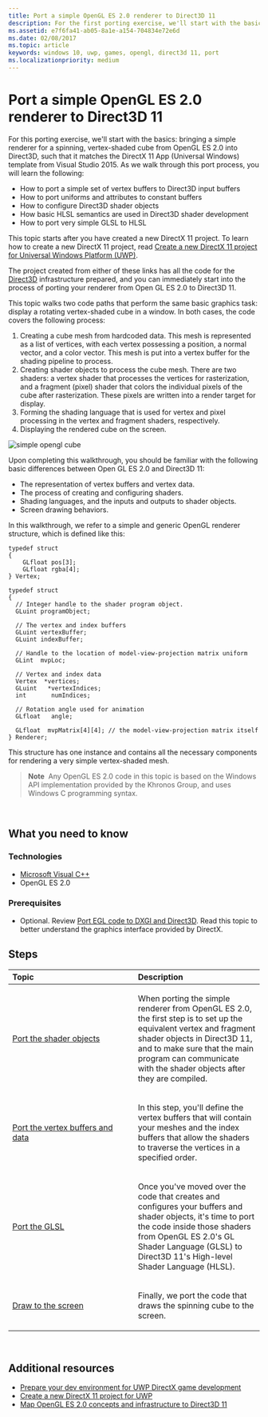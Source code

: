 ```yaml
---
title: Port a simple OpenGL ES 2.0 renderer to Direct3D 11
description: For the first porting exercise, we'll start with the basics-- bringing a simple renderer for a spinning, vertex-shaded cube from OpenGL ES 2.0 into Direct3D, such that it matches the DirectX 11 App (Universal Windows) template from Visual Studio 2015.
ms.assetid: e7f6fa41-ab05-8a1e-a154-704834e72e6d
ms.date: 02/08/2017
ms.topic: article
keywords: windows 10, uwp, games, opengl, direct3d 11, port
ms.localizationpriority: medium
---
```

# Port a simple OpenGL ES 2.0 renderer to Direct3D 11



For this porting exercise, we'll start with the basics: bringing a simple renderer for a spinning, vertex-shaded cube from OpenGL ES 2.0 into Direct3D, such that it matches the DirectX 11 App (Universal Windows) template from Visual Studio 2015. As we walk through this port process, you will learn the following:

-   How to port a simple set of vertex buffers to Direct3D input buffers
-   How to port uniforms and attributes to constant buffers
-   How to configure Direct3D shader objects
-   How basic HLSL semantics are used in Direct3D shader development
-   How to port very simple GLSL to HLSL

This topic starts after you have created a new DirectX 11 project. To learn how to create a new DirectX 11 project, read [Create a new DirectX 11 project for Universal Windows Platform (UWP)](user-interface.md).

The project created from either of these links has all the code for the [Direct3D](/windows/desktop/direct3d11/dx-graphics-overviews) infrastructure prepared, and you can immediately start into the process of porting your renderer from Open GL ES 2.0 to Direct3D 11.

This topic walks two code paths that perform the same basic graphics task: display a rotating vertex-shaded cube in a window. In both cases, the code covers the following process:

1.  Creating a cube mesh from hardcoded data. This mesh is represented as a list of vertices, with each vertex possessing a position, a normal vector, and a color vector. This mesh is put into a vertex buffer for the shading pipeline to process.
2.  Creating shader objects to process the cube mesh. There are two shaders: a vertex shader that processes the vertices for rasterization, and a fragment (pixel) shader that colors the individual pixels of the cube after rasterization. These pixels are written into a render target for display.
3.  Forming the shading language that is used for vertex and pixel processing in the vertex and fragment shaders, respectively.
4.  Displaying the rendered cube on the screen.

![simple opengl cube](images/simple-opengl-cube.png)

Upon completing this walkthrough, you should be familiar with the following basic differences between Open GL ES 2.0 and Direct3D 11:

-   The representation of vertex buffers and vertex data.
-   The process of creating and configuring shaders.
-   Shading languages, and the inputs and outputs to shader objects.
-   Screen drawing behaviors.

In this walkthrough, we refer to a simple and generic OpenGL renderer structure, which is defined like this:

``` syntax
typedef struct 
{
    GLfloat pos[3];        
    GLfloat rgba[4];
} Vertex;

typedef struct
{
  // Integer handle to the shader program object.
  GLuint programObject;

  // The vertex and index buffers
  GLuint vertexBuffer;
  GLuint indexBuffer;

  // Handle to the location of model-view-projection matrix uniform
  GLint  mvpLoc; 
   
  // Vertex and index data
  Vertex  *vertices;
  GLuint   *vertexIndices;
  int       numIndices;

  // Rotation angle used for animation
  GLfloat   angle;

  GLfloat  mvpMatrix[4][4]; // the model-view-projection matrix itself
} Renderer;
```

This structure has one instance and contains all the necessary components for rendering a very simple vertex-shaded mesh.

> **Note**  Any OpenGL ES 2.0 code in this topic is based on the Windows API implementation provided by the Khronos Group, and uses Windows C programming syntax.

 

## What you need to know


### Technologies

-   [Microsoft Visual C++](/previous-versions/60k1461a(v=vs.140))
-   OpenGL ES 2.0

### Prerequisites

-   Optional. Review [Port EGL code to DXGI and Direct3D](moving-from-egl-to-dxgi.md). Read this topic to better understand the graphics interface provided by DirectX.

## <span id="keylinks_steps_heading"></span>Steps


<table>
<colgroup>
<col width="50%" />
<col width="50%" />
</colgroup>
<thead>
<tr class="header">
<th align="left">Topic</th>
<th align="left">Description</th>
</tr>
</thead>
<tbody>
<tr class="odd">
<td align="left"><p><a href="port-the-shader-config.md">Port the shader objects</a></p></td>
<td align="left"><p>When porting the simple renderer from OpenGL ES 2.0, the first step is to set up the equivalent vertex and fragment shader objects in Direct3D 11, and to make sure that the main program can communicate with the shader objects after they are compiled.</p></td>
</tr>
<tr class="even">
<td align="left"><p><a href="port-the-vertex-buffers-and-data-config.md">Port the vertex buffers and data</a></p></td>
<td align="left"><p>In this step, you'll define the vertex buffers that will contain your meshes and the index buffers that allow the shaders to traverse the vertices in a specified order.</p></td>
</tr>
<tr class="odd">
<td align="left"><p><a href="port-the-glsl.md">Port the GLSL</a></p></td>
<td align="left"><p>Once you've moved over the code that creates and configures your buffers and shader objects, it's time to port the code inside those shaders from OpenGL ES 2.0's GL Shader Language (GLSL) to Direct3D 11's High-level Shader Language (HLSL).</p></td>
</tr>
<tr class="even">
<td align="left"><p><a href="draw-to-the-screen.md">Draw to the screen</a></p></td>
<td align="left"><p>Finally, we port the code that draws the spinning cube to the screen.</p></td>
</tr>
</tbody>
</table>

 

## <span id="additional_resources"></span>Additional resources


-   [Prepare your dev environment for UWP DirectX game development](prepare-your-dev-environment-for-windows-store-directx-game-development.md)
-   [Create a new DirectX 11 project for UWP](user-interface.md)
-   [Map OpenGL ES 2.0 concepts and infrastructure to Direct3D 11](map-concepts-and-infrastructure.md)

 

 